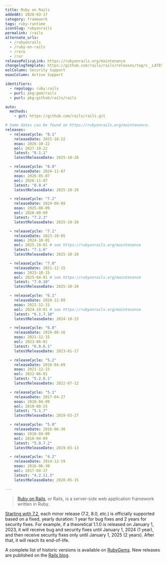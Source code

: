 ```yaml
---
title: Ruby on Rails
addedAt: 2020-03-17
category: framework
tags: ruby-runtime
iconSlug: rubyonrails
permalink: /rails
alternate_urls:
  - /rubyonrails
  - /ruby-on-rails
  - /roro
  - /ror
releasePolicyLink: https://rubyonrails.org/maintenance
changelogTemplate: https://github.com/rails/rails/releases/tag/v__LATEST__
eolColumn: Security Support
eoasColumn: Active Support

identifiers:
  - repology: ruby:rails
  - purl: pkg:gem/rails
  - purl: pkg:github/rails/rails

auto:
  methods:
    - git: https://github.com/rails/rails.git

# Some dates can be found on https://rubyonrails.org/maintenance.
releases:
  - releaseCycle: "8.1"
    releaseDate: 2025-10-22
    eoas: 2026-10-22
    eol: 2027-10-22
    latest: "8.1.1"
    latestReleaseDate: 2025-10-28

  - releaseCycle: "8.0"
    releaseDate: 2024-11-07
    eoas: 2026-05-07
    eol: 2026-11-07
    latest: "8.0.4"
    latestReleaseDate: 2025-10-28

  - releaseCycle: "7.2"
    releaseDate: 2024-08-09
    eoas: 2025-08-09
    eol: 2026-08-09
    latest: "7.2.3"
    latestReleaseDate: 2025-10-28

  - releaseCycle: "7.1"
    releaseDate: 2023-10-05
    eoas: 2024-10-01
    eol: 2025-10-01 # see https://rubyonrails.org/maintenance
    latest: "7.1.6"
    latestReleaseDate: 2025-10-28

  - releaseCycle: "7.0"
    releaseDate: 2021-12-15
    eoas: 2023-10-15
    eol: 2025-04-01 # see https://rubyonrails.org/maintenance
    latest: "7.0.10"
    latestReleaseDate: 2025-10-28

  - releaseCycle: "6.1"
    releaseDate: 2020-12-09
    eoas: 2021-12-15
    eol: 2024-10-01 # see https://rubyonrails.org/maintenance
    latest: "6.1.7.10"
    latestReleaseDate: 2024-10-23

  - releaseCycle: "6.0"
    releaseDate: 2019-08-16
    eoas: 2021-12-15
    eol: 2023-06-01
    latest: "6.0.6.1"
    latestReleaseDate: 2023-01-17

  - releaseCycle: "5.2"
    releaseDate: 2018-04-09
    eoas: 2021-12-15
    eol: 2022-06-01
    latest: "5.2.8.1"
    latestReleaseDate: 2022-07-12

  - releaseCycle: "5.1"
    releaseDate: 2017-04-27
    eoas: 2018-04-09
    eol: 2019-08-25
    latest: "5.1.7"
    latestReleaseDate: 2019-03-27

  - releaseCycle: "5.0"
    releaseDate: 2016-06-30
    eoas: 2018-04-09
    eol: 2018-04-09
    latest: "5.0.7.2"
    latestReleaseDate: 2019-03-13

  - releaseCycle: "4.2"
    releaseDate: 2014-12-19
    eoas: 2016-06-30
    eol: 2017-04-27
    latest: "4.2.11.3"
    latestReleaseDate: 2020-05-15

---
```


> [Ruby on Rails](https://rubyonrails.org/), or Rails, is a server-side web application framework written in Ruby.

[Starting with 7.2](https://github.com/rails/rails/pull/52471#issuecomment-2271508281), each minor release (7.2, 8.0, etc.) is officially supported based on a fixed, yearly duration:
1 year for bug fixes and 2 years for security fixes.
For example, if a theoretical 1.1.0 is released on January 1, 2023, it will receive bug and security fixes until January 1, 2024 (1 year),
and then receive security fixes only until January 1, 2025 (2 years).
After that, it will reach its end-of-life.

A complete list of historic versions is available on [RubyGems](https://rubygems.org/gems/rails/versions).
New releases are published on the [Rails blog](https://rubyonrails.org/category/releases).
